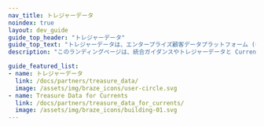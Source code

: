 ```yaml
---
nav_title: トレジャーデータ
noindex: true
layout: dev_guide
guide_top_header: "トレジャーデータ"
guide_top_text: "トレジャーデータは、エンタープライズ顧客データプラットフォーム (CDP) です。顧客データ、インサイト、エンゲージメントを調和させて最適なカスタマーエクスペリエンスを実現しています。これらの実用的な指標を武器に、マーケティング、セールス、カスタマーサービスを含むCXチームは、効果的に支出を最適化し、カスタマージャーニー全体にわたってオムニチャネル・インタラクションをパーソナライズすることができる。"
description: "このランディングページは、統合ガイダンスやトレジャーデータと Currents など、トレジャーデータに関するあらゆる情報のホームページです。"

guide_featured_list:
- name: トレジャーデータ
  link: /docs/partners/treasure_data/
  image: /assets/img/braze_icons/user-circle.svg
- name: Treasure Data for Currents
  link: /docs/partners/treasure_data_for_currents/
  image: /assets/img/braze_icons/building-01.svg
---
```

<br>

